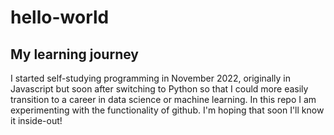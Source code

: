 # hello-world
My learning journey
---
I started self-studying programming in November 2022, originally in Javascript but soon after switching to Python so that I could more easily transition to a career in data science or machine learning.
In this repo I am experimenting with the functionality of github. I'm hoping that soon I'll know it inside-out!
